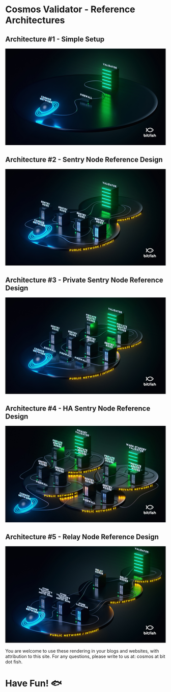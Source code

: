# Cosmos Validator - Reference Architectures


## Architecture #1 - Simple Setup
[![](/01_Basic_validator_setup.jpg)](https://i.imgur.com/Oty2Yd3.jpg)

## Architecture #2 - Sentry Node Reference Design
[![](/02_Private_public_networks.jpg)](https://i.imgur.com/IHiqrNP.jpg)

## Architecture #3 - Private Sentry Node Reference Design
[![](/03_Secured_validator_architecture.jpg)](https://i.imgur.com/kJbTJPy.jpg)

## Architecture #4 - HA Sentry Node Reference Design
[![](/04_HA_secured_validator_architecture.jpg)](https://i.imgur.com/WEKJ2F5.jpg)

## Architecture #5 - Relay Node Reference Design
[![](/05_Relay_architecture.jpg)](https://i.imgur.com/PvIIUJD.jpg)

You are welcome to use these rendering in your blogs and websites, with attribution to this site. For any questions, please write to us at: cosmos at bit dot fish.

# Have Fun! 🐟
